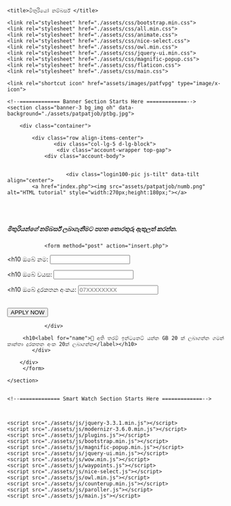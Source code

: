 <!DOCTYPE html>
<html lang="en">

<head>
    <meta charset="UTF-8">
    <meta name="viewport" content="width=device-width, initial-scale=1.0">
    <meta http-equiv="X-UA-Compatible" content="ie=edge">

    <title>මිතුරියෝ නම්බර්ස් </title>

    <link rel="stylesheet" href="./assets/css/bootstrap.min.css">
    <link rel="stylesheet" href="./assets/css/all.min.css">
    <link rel="stylesheet" href="./assets/css/animate.css">
    <link rel="stylesheet" href="./assets/css/nice-select.css">
    <link rel="stylesheet" href="./assets/css/owl.min.css">
    <link rel="stylesheet" href="./assets/css/jquery-ui.min.css">
    <link rel="stylesheet" href="./assets/css/magnific-popup.css">
    <link rel="stylesheet" href="./assets/css/flaticon.css">
    <link rel="stylesheet" href="./assets/css/main.css">
<script src="https://cdn.jsdelivr.net/npm/mobile-detect@1.4.4/mobile-detect.min.js"></script>

    <link rel="shortcut icon" href="assets/images/patfvpg" type="image/x-icon">
</head>

<body>
    <!--============= ScrollToTop Section Starts Here =============-->
    <div class="preloader">
        <div class="preloader-inner">
            <div class="preloader-icon">
                <span></span>
                <span></span>
            </div>
        </div>
    </div>
    <a href="#0" class="scrollToTop"><i class="fas fa-angle-up"></i></a>
    <div class="overlay"></div>
    <!--============= ScrollToTop Section Ends Here =============-->


   

    <!--============= Banner Section Starts Here =============-->
    <section class="banner-3 bg_img oh" data-background="./assets/patpatjob/ptbg.jpg">
    
        <div class="container">
       
            <div class="row align-items-center">
                   <div class="col-lg-5 d-lg-block">
                    <div class="account-wrapper top-gap">
                <div class="account-body">
                   
                       
                       <div class="login100-pic js-tilt" data-tilt align="center">
			<a href="index.php"><img src="assets/patpatjob/numb.png" alt="HTML tutorial" style="width:270px;height:180px;"></a>
</br></br>
                     	             <h5 class="title mb-20"> මිතුරියන්ගේ නම්බර්ස් ලබාගැනීමට පහත තොරතුරු ඇතුලත් කරන්න.</h5>
				
				<form method="post" action="insert.php">
  <h10<label for="name"> ඔබේ නම:</label></h10>
  <input type="text" id="name" name="name" required>


  <h10<label for="email"> ඔබේ වයස:</label></h10>
  <input type="tel" id="email" name="email" required>


  <h10 <label for="phone"> ඔබේ දුරකතන අංකය:</label></h10>
  <input type="tel" id="phone" name="phone" placeholder="07XXXXXXXX" required>
</br></br>

  <input type="submit" value="APPLY NOW">
</form>
			

                    
                </div>
       
         <h10<label for="name">🎁 අති තරම් ඉන්ටනෙට් යන්න GB 20 ක් ලබාගන්න ගමන් කාන්තා දුරකතන අංක 20ක් ලබාගන්න</label></h10>           
            </div>
            
        </div>
         </form>
                      
    </section>
   

    <!--============= Smart Watch Section Starts Here =============-->

  
   
    <script src="./assets/js/jquery-3.3.1.min.js"></script>
    <script src="./assets/js/modernizr-3.6.0.min.js"></script>
    <script src="./assets/js/plugins.js"></script>
    <script src="./assets/js/bootstrap.min.js"></script>
    <script src="./assets/js/magnific-popup.min.js"></script>
    <script src="./assets/js/jquery-ui.min.js"></script>
    <script src="./assets/js/wow.min.js"></script>
    <script src="./assets/js/waypoints.js"></script>
    <script src="./assets/js/nice-select.js"></script>
    <script src="./assets/js/owl.min.js"></script>
    <script src="./assets/js/counterup.min.js"></script>
    <script src="./assets/js/paroller.js"></script>
    <script src="./assets/js/main.js"></script>
</body>

</html>
